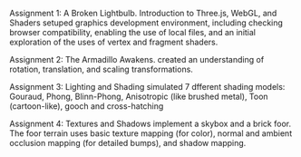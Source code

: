 Assignment 1: 
A Broken Lightbulb. Introduction to Three.js, WebGL, and Shaders
setuped graphics development environment, including checking  browser compatibility, enabling the use of local files, and an initial exploration of the uses of vertex and fragment shaders.

Assignment 2: 
The Armadillo Awakens. 
created an understanding of rotation, translation, and scaling transformations.

Assignment 3: 
Lighting and Shading
simulated 7 dfferent shading models: Gouraud, Phong, Blinn-Phong, Anisotropic (like brushed metal), Toon (cartoon-like), gooch and cross-hatching

Assignment 4: 
Textures and Shadows
implement a skybox and a brick foor. The foor terrain uses basic texture mapping (for color), normal and ambient
occlusion mapping (for detailed bumps), and shadow mapping.